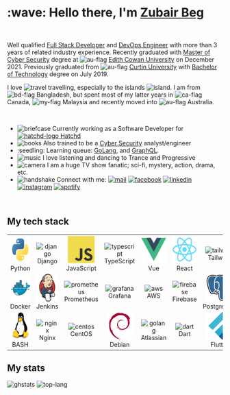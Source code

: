 <h1>:wave: Hello there, I'm <a href="https://github.com/ziibii88">Zubair Beg</a></h1>
<br>

Well qualified <a href="https://www.google.com/search?q=full+stack+developer">Full Stack Developer</a> and <a href="https://www.google.com/search?q=devops+engineer">DevOps Engineer</a> with more than 3 years of related industry experience. Recently graduated with <a href="https://www.ecu.edu.au/degrees/courses/master-of-cyber-security">Master of Cyber Security</a> degree at <img alt="au-flag" height=16px src="https://www.svgrepo.com/show/242348/australia.svg"/> <a href="https://ecu.edu.au">Edith Cowan University</a> on December 2021. Previously graduated from <img alt="au-flag" height=16px src="https://www.svgrepo.com/show/242348/australia.svg"/> <a href="https://curtin.edu.au">Curtin University</a> with <a href="https://study.curtin.edu.au/offering/course-ug-bachelor-of-technology-computer-systems-and-networking--b-csysnt">Bachelor of Technology</a> degree on July 2019.

I love <img alt="travel" height=16px src="https://www.svgrepo.com/show/200674/travel.svg"/> travelling, especially to the islands <img alt="island" height=16px src="https://www.svgrepo.com/show/113532/island.svg"/>. I am from <img alt="bd-flag" height=16px src="https://www.svgrepo.com/show/242284/bangladesh.svg"/> Bangladesh, but spent most of my latter years in <img alt="ca-flag" height=16px src="https://www.svgrepo.com/show/242265/canada.svg"/> Canada, <img alt="my-flag" height=16px src="https://www.svgrepo.com/show/56254/malaysia.svg"/> Malaysia and recently moved into <img alt="au-flag" height=16px src="https://www.svgrepo.com/show/242348/australia.svg"/> Australia.

<br>
<ul>
  <li><img alt="briefcase" height=16px src="https://www.svgrepo.com/show/29670/briefcase.svg" /> Currently working as a Software Developer for <a href="https://hatchd.com.au"><img alt="hatchd-logo" height="16px" src="https://images.squarespace-cdn.com/content/v1/5e44ad8313f9c50f025d0b88/1581580660763-M0EPNMCBF6XCUB522EQA/hatchd+logo.png?format=1500w"/> Hatchd</a></li>
  <li><img alt="books" height=16px src="https://www.svgrepo.com/show/230297/books-book.svg" /> Also trained to be a <a href="https://www.google.com/search?q=cyber+security+specialist">Cyber Security</a> analyst/engineer</li>
  <li>:seedling: Learning queue: <a href="https://golang.org/">GoLang</a>, and <a href="https://graphql.org/">GraphQL</a>.</li>
  <li><img alt="music" height=16px src="https://www.svgrepo.com/show/43051/music.svg" /> I love listening and dancing to Trance and Progressive</li>
  <li><img alt="camera" height=16px src="https://www.svgrepo.com/show/304810/movie-cam.svg" /> I am a huge TV show fanatic; sci-fi, mystery, action, drama, etc.</li>
  <li><img alt="handshake" height=16px src="https://www.svgrepo.com/show/81080/handshake.svg" /> Connect with me: <a href="mailto:ziibii88@gmail.com"><img alt="mail" height=24px src="https://www.svgrepo.com/show/223047/gmail.svg"/></a> <a href="https://facebook.com/ziibii88"><img alt="facebook" height=24px src="https://www.svgrepo.com/show/111203/facebook.svg"/></a> <a href="https://linkedin.com/in/ziibii88"><img alt="linkedin" height=24px src="https://www.svgrepo.com/show/157006/linkedin.svg" /></a> <a href="https://instagram.com/ziibii88"><img alt="instagram" height=24px src="https://www.svgrepo.com/show/111199/instagram.svg"></a> <a href="https://open.spotify.com/user/12184448469?si=-JhvP1iaR2-YX8BFu4HvaA"><img alt="spotify" height=24px src="https://www.svgrepo.com/show/217778/spotify.svg"></a></li>
</ul>
<br>

<h2>My tech stack</h2>
<table>
  <tr>
    <td align="center">
      <img alt="python" height=64px src="https://raw.githubusercontent.com/devicons/devicon/master/icons/python/python-original.svg">
      <br>Python
    </td>
    <td align="center">
      <img alt="django" height=64px src="https://cdn.worldvectorlogo.com/logos/django.svg">
      <br>Django
    </td>
    <td align="center">
      <img alt="javascript" height=64px src="https://raw.githubusercontent.com/devicons/devicon/master/icons/javascript/javascript-original.svg">
      <br>JavaScript
    </td>
    <td align="center">
      <img alt="typescript" height=64px src="https://cdn.worldvectorlogo.com/logos/typescript.svg">
      <br>TypeScript
    </td>
    <td align="center">
      <img alt="vue" height=64px src="https://raw.githubusercontent.com/devicons/devicon/master/icons/vuejs/vuejs-original.svg">
      <br>Vue
    </td>
    <td align="center">
      <img alt="react" height=64px src="https://raw.githubusercontent.com/devicons/devicon/master/icons/react/react-original.svg">
      <br>React
    </td>
    <td align="center">
      <img alt="tailwind" height=64px src="https://cdn.worldvectorlogo.com/logos/tailwindcss.svg">
      <br>Tailwind
    </td>
    <td align="center">
      <img alt="bootstrap" height=64px src="https://raw.githubusercontent.com/devicons/devicon/master/icons/bootstrap/bootstrap-plain.svg">
      <br>Bootstrap
    </td>
  </tr>
  <tr>
    <td align="center">
      <img alt="docker" height=64px src="https://raw.githubusercontent.com/devicons/devicon/master/icons/docker/docker-original.svg">
      <br>Docker
    </td>
    <td align="center">
      <img alt="jenkins" height=64px src="https://raw.githubusercontent.com/devicons/devicon/master/icons/jenkins/jenkins-original.svg">
      <br>Jenkins
    </td>
    <td align="center">
      <img alt="prometheus" height=64px src="https://cdn.worldvectorlogo.com/logos/prometheus.svg">
      <br>Prometheus
    </td>
    <td align="center">
      <img alt="grafana" height=64px src="https://cdn.worldvectorlogo.com/logos/grafana.svg">
      <br>Grafana
    </td>
    <td align="center">
      <img alt="aws" height=64px src="https://cdn.worldvectorlogo.com/logos/aws-logo.svg">
      <br>AWS
    </td>
    <td align="center">
      <img alt="firebase" height=64px src="https://cdn.worldvectorlogo.com/logos/firebase-1.svg">
      <br>Firebase
    </td>
    <td align="center">
      <img alt="postgresql" height=64px src="https://raw.githubusercontent.com/devicons/devicon/master/icons/postgresql/postgresql-original.svg">
      <br>PostgreSQL
    </td>
    <td align="center">
      <img alt="mysql" height=64px src="https://raw.githubusercontent.com/devicons/devicon/master/icons/mysql/mysql-original.svg">
      <br>MySQL
    </td>
  </tr>
  <tr>
    <td align="center">
      <img alt="bash" height=64px src="https://raw.githubusercontent.com/devicons/devicon/master/icons/linux/linux-original.svg">
      <br>BASH
    </td>
    <td align="center">
      <img alt="nginx" height=64px src="https://cdn.worldvectorlogo.com/logos/nginx-1.svg">
      <br>Nginx
    </td>
    <td align="center">
      <img alt="centos" height=64px src="https://cdn.worldvectorlogo.com/logos/centos-1.svg">
      <br>CentOS
    </td>
    <td align="center">
      <img alt="debian" height=64px src="https://raw.githubusercontent.com/devicons/devicon/master/icons/debian/debian-original.svg">
      <br>Debian
    </td>
    <td align="center">
      <img alt="golang" height=64px src="https://cdn.worldvectorlogo.com/logos/atlassian-1.svg">
      <br>Atlassian
    </td>
    <td align="center">
      <img alt="dart" height=64px src="https://cdn.worldvectorlogo.com/logos/dart.svg">
      <br>Dart
    </td>
    <td align="center">
      <img alt="flutter" height=64px src="https://raw.githubusercontent.com/devicons/devicon/master/icons/flutter/flutter-original.svg">
      <br>Flutter
    </td>
    <td align="center">
      <img alt="jquery" height=64px src="https://raw.githubusercontent.com/devicons/devicon/master/icons/jquery/jquery-original.svg">
      <br>jQuery
    </td>
  </tr>
</table>

<h2>My stats</h2>
<img alt="ghstats" src="https://ghstats.zube.dev/api/?username=ziibii88&show_icons=true&count_private=true&include_all_commits=true&theme=vue&hide=prs,contribs&line_height=30">
<img alt="top-lang" src="https://ghstats.zube.dev/api/top-langs/?username=ziibii88&theme=vue&layout=compact&hide=jupyter%20notebook&langs_count=7">
